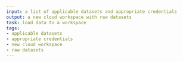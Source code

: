```yaml
---
input: a list of applicable datasets and appropriate credentials
output: a new cloud workspace with raw datasets
task: load data to a workspace
tags:
- applicable datasets
- appropriate credentials
- new cloud workspace
- raw datasets
---
```

